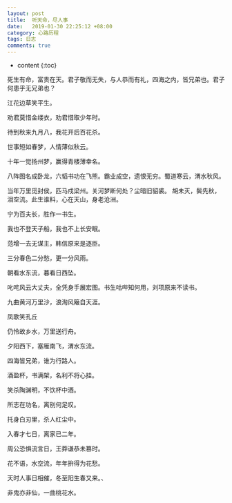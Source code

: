 ```yaml
---
layout: post
title:  听天命，尽人事
date:   2019-01-30 22:25:12 +08:00
category: 心路历程
tags: 日志
comments: true
---
```


* content
{:toc}

死生有命，富贵在天。君子敬而无失，与人恭而有礼，四海之内，皆兄弟也。君子何患乎无兄弟也？








江花边草笑平生。

劝君莫惜金缕衣，劝君惜取少年时。

待到秋来九月八，我花开后百花杀。

世事短如春梦，人情薄似秋云。

十年一觉扬州梦，赢得青楼薄幸名。

八阵图名成卧龙，六韬书功在飞熊。霸业成空，遗恨无穷。蜀道寒云，渭水秋风。

当年万里觅封侯，匹马戍梁州。关河梦断何处？尘暗旧貂裘。
胡未灭，鬓先秋，泪空流。此生谁料，心在天山，身老沧洲。

宁为百夫长，胜作一书生。

我也不登天子船，我也不上长安眠。

范增一去无谋主，韩信原来是逐臣。

三分春色二分愁，更一分风雨。

朝看水东流，暮看日西坠。

叱咤风云大丈夫，全凭身手展宏图。书生咕哔知何用，刘项原来不读书。

九曲黄河万里沙，浪淘风簸自天涯。

凤歌笑孔丘

仍怜故乡水，万里送行舟。

夕阳西下，塞雁南飞，渭水东流。

四海皆兄弟，谁为行路人。

酒盈杯，书满架，名利不将心挂。

笑杀陶渊明，不饮杯中酒。

所志在功名，离别何足叹。

托身白刃里，杀人红尘中。

入春才七日，离家已二年。

周公恐惧流言日，王莽谦恭未篡时。

花不语，水空流，年年拚得为花愁。

天时人事日相催，冬至阳生春又来。、

非鬼亦非仙，一曲桃花水。
